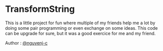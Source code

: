 # TransformString

This is a little project for fun where multiple of my friends help me a lot by doing some pair programming or even exchange on some ideas.
This code can be upgrade for sure, but it was a good exercice for me and my friend.

Author : [@nguyenj-c](https://github.com/nguyenj-c)
